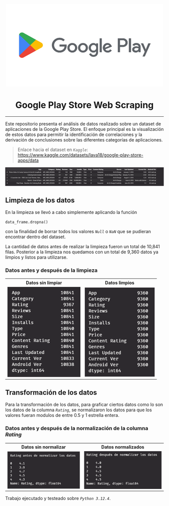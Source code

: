 <p align="center">
    <img src="./assets/google_play_logo.png" alt="Playstore Logo" title="Playstore" width=500>
</p>

<h1 align="center">Google Play Store Web Scraping</h1>

<hr>

Este repositorio presenta el análisis de datos realizado sobre un dataset de aplicaciones de la Google Play Store. El enfoque principal es la visualización de estos datos para permitir la identificación de correlaciones y la derivación de conclusiones sobre las diferentes categorías de aplicaciones.

> Enlace hacia el dataset en *`Kaggle`*: https://www.kaggle.com/datasets/lava18/google-play-store-apps/data

![Headers](./assets/Headers.png "Headers del dataset")

## Limpieza de los datos

En la limpieza se llevó a cabo simplemente aplicando la función
~~~
data_frame.dropna()
~~~
con la finalidad de borrar todos los valores *`Null`* o *`NaN`* que se pudieran encontrar dentro del dataset.

La cantidad de datos antes de realizar la limpieza fueron un total de 10,841 filas. Posterior a la limpieza nos quedamos con un total de 9,360 datos ya limpios y listos para utilizarse.

### Datos antes y después de la limpieza
<table>
    <tr>
        <th>Datos sin limpiar</th>
        <th>Datos limpios</th>
    </tr>
    <tr>
        <td><img src="./assets/B_clean.png"></td>
        <td><img src="./assets/A_clean.png"></td>
    </tr>
</table>

## Transformación de los datos
Para la transformación de los datos, para graficar ciertos datos como lo son los datos de la columna *`Rating`*, se normalizaron los datos para que los valores fueran modulos de entre 0.5 y 1 estrella entera.

### Datos antes y después de la normalización de la columna *Rating*
<table>
    <tr>
        <th>Datos sin normalizar</th>
        <th>Datos normalizados</th>
    </tr>
    <tr>
        <td><img src="./assets/Not_Normalized_rating.png"></td>
        <td><img src="./assets/Normalized_rating.png"></td>
    </tr>
</table>

Trabajo ejecutado y testeado sobre *`Python 3.12.4`*.
